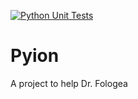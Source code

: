 [![Python Unit Tests](https://github.com/cs481-ekh/f21-pyion/actions/workflows/main.yml/badge.svg)](https://github.com/cs481-ekh/f21-pyion/actions/workflows/main.yml)

# Pyion
A project to help Dr. Fologea
